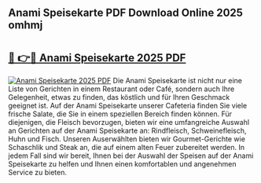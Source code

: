 ## Anami Speisekarte PDF Download Online 2025 omhmj

# <h2><a href="http://gc8kcpe.nevu.top/?p=Anami+Speisekarte">🔗 👉🔴 Anami Speisekarte 2025 PDF</a></h2>

[![Anami Speisekarte 2025 PDF](https://i.imgur.com/dBaPXMq.png)](http://gc8kcpe.nevu.top/?p=Anami+Speisekarte)
Die Anami Speisekarte ist nicht nur eine Liste von Gerichten in einem Restaurant oder Café, sondern auch Ihre Gelegenheit, etwas zu finden, das köstlich und für Ihren Geschmack geeignet ist. Auf der Anami Speisekarte unserer Cafeteria finden Sie viele frische Salate, die Sie in einem speziellen Bereich finden können. Für diejenigen, die Fleisch bevorzugen, bieten wir eine umfangreiche Auswahl an Gerichten auf der Anami Speisekarte an: Rindfleisch, Schweinefleisch, Huhn und Fisch. Unseren Auserwählten bieten wir Gourmet-Gerichte wie Schaschlik und Steak an, die auf einem alten Feuer zubereitet werden. In jedem Fall sind wir bereit, Ihnen bei der Auswahl der Speisen auf der Anami Speisekarte zu helfen und Ihnen einen komfortablen und angenehmen Service zu bieten.
